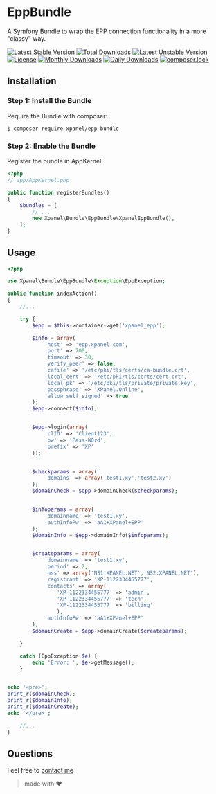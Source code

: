 # EppBundle

A Symfony Bundle to wrap the EPP connection functionality in a more "classy" way.

[![Latest Stable Version](https://poser.pugx.org/xpanel/epp-bundle/v/stable)](https://packagist.org/packages/xpanel/epp-bundle) [![Total Downloads](https://poser.pugx.org/xpanel/epp-bundle/downloads)](https://packagist.org/packages/xpanel/epp-bundle) [![Latest Unstable Version](https://poser.pugx.org/xpanel/epp-bundle/v/unstable)](https://packagist.org/packages/xpanel/epp-bundle) [![License](https://poser.pugx.org/xpanel/epp-bundle/license)](https://packagist.org/packages/xpanel/epp-bundle) [![Monthly Downloads](https://poser.pugx.org/xpanel/epp-bundle/d/monthly)](https://packagist.org/packages/xpanel/epp-bundle) [![Daily Downloads](https://poser.pugx.org/xpanel/epp-bundle/d/daily)](https://packagist.org/packages/xpanel/epp-bundle) [![composer.lock](https://poser.pugx.org/xpanel/epp-bundle/composerlock)](https://packagist.org/packages/xpanel/epp-bundle) 

## Installation

### Step 1: Install the Bundle

Require the Bundle with composer:

    $ composer require xpanel/epp-bundle

### Step 2: Enable the Bundle

Register the bundle in AppKernel:

``` php
<?php
// app/AppKernel.php

public function registerBundles()
{
    $bundles = [
        // ...
        new Xpanel\Bundle\EppBundle\XpanelEppBundle(),
    ];
}
```

## Usage

``` php
<?php

use Xpanel\Bundle\EppBundle\Exception\EppException;

public function indexAction()
{
    //...

    try {
        $epp = $this->container->get('xpanel_epp');

        $info = array(
            'host' => 'epp.xpanel.com',
            'port' => 700,
            'timeout' => 30,
            'verify_peer' => false,
            'cafile' => '/etc/pki/tls/certs/ca-bundle.crt',
            'local_cert' => '/etc/pki/tls/certs/cert.crt',
            'local_pk' => '/etc/pki/tls/private/private.key',
            'passphrase' => 'XPanel.Online',
            'allow_self_signed' => true
        );
        $epp->connect($info);


        $epp->login(array(
            'clID' => 'Client123',
            'pw' => 'Pass-W0rd',
            'prefix' => 'XP'
        ));


        $checkparams = array(
            'domains' => array('test1.xy','test2.xy')
        );
        $domainCheck = $epp->domainCheck($checkparams);


        $infoparams = array(
            'domainname' => 'test1.xy',
            'authInfoPw' => 'aA1+XPanel+EPP'
        );
        $domainInfo = $epp->domainInfo($infoparams);


        $createparams = array(
            'domainname' => 'test1.xy',
            'period' => 2,
            'nss' => array('NS1.XPANEL.NET','NS2.XPANEL.NET'),
            'registrant' => 'XP-1122334455777',
            'contacts' => array(
                'XP-1122334455777' => 'admin',
                'XP-1122334455777' => 'tech',
                'XP-1122334455777' => 'billing'
                ),
            'authInfoPw' => 'aA1+XPanel+EPP'
        );
        $domainCreate = $epp->domainCreate($createparams);

    }

    catch (EppException $e) {
        echo 'Error: ', $e->getMessage();
    }


echo '<pre>';
print_r($domainCheck);
print_r($domainInfo);
print_r($domainCreate);
echo '</pre>';

    //...
}
```

## Questions

Feel free to [contact me](mailto:info@xpanel.com)

> made with ♥
